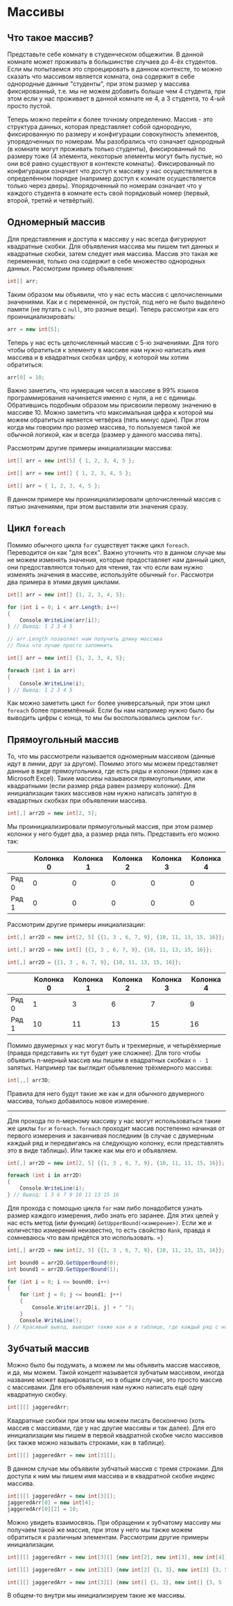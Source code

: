 # Массивы


## Что такое массив?

Представьте себе комнату в студенческом общежитии. В данной комнате может проживать в большинстве случаев до 4-ёх студентов. Если мы попытаемся это спроецировать в данном контексте, то можно сказать что массивом является комната, она содержит в себе однородные данные "студенты", при этом размер у массива фиксированный, т.е. мы не можем добавить больше чем 4 студента, при этом если у нас проживает в данной комнате не 4, а 3 студента, то 4-ый просто пустой.

Теперь можно перейти к более точному определению. Массив - это структура данных, которая представляет собой однородную, фиксированную по размеру и конфигурации совокупность элементов, упорядоченных по номерам. Мы разобрались что означает однородный (в комнате могут проживать только студенты), фиксированный по размеру тоже (4 элемента, некоторые элементы могут быть пустые, но они всё равно существуют в контексте комнаты). Фиксированный по конфигурации означает что доступ к массиву у нас осуществляется в определённом порядке (например доступ к комнате осуществляется только через дверь). Упорядоченный по номерам означает что у каждого студента в комнате есть свой порядковый номер (первый, второй, третий и четвёртый).

## Одномерный массив

Для представления и доступа к массиву у нас всегда фигурируют квадратные скобки. Для объявления массива мы пишем тип данных и квадратные скобки, затем следует имя массива. Массив это такая же переменная, только она содержит в себе множество однородных данных. Рассмотрим пример объявления:

```csharp
int[] arr;
```

Таким образом мы объявили, что у нас есть массив с целочисленными значениями. Как и с переменной, он пустой, под него не было выделено памяти (не путать с `null`, это разные вещи). Теперь рассмотри как его проинициализировать:

```csharp
arr = new int[5];
```

Теперь у нас есть целочисленный массив с 5-ю значениями. Для того чтобы обратиться к элементу в массиве нам нужно написать имя массива и в квадратных скобках цифру, к которой мы хотим обратиться:

```csharp
arr[0] = 10;
```

Важно заметить, что нумерация чисел в массиве в 99% языков программирования начинается именно с нуля, а не с единицы. Обратившись подобным образом мы присвоили первому значению в массиве 10. Можно заметить что максимальная цифра к которой мы можем обратиться является четвёрка (пять минус один). При этом когда мы говорим про размер массива, то пользуемся такой же обычной логикой, как и всегда (размер у данного массива пять).

Рассмотрим другие примеры инициализации массива:

```csharp
int[] arr = new int[5] { 1, 2, 3, 4, 5 };
```

```csharp
int[] arr = new int[] { 1, 2, 3, 4, 5 };
```

```csharp
int[] arr = { 1, 2, 3, 4, 5 };
```

В данном примере мы проинициализировали целочисленный массив с пятью значениями, при этом выставили эти значения сразу.

## Цикл `foreach`

Помимо обычного цикла `for` существует также цикл `foreach`. Переводится он как "для всех". Важно уточнить что в данном случае мы не можем изменять значения, которые предоставляет нам данный цикл, они предоставляются только для чтения, так что если вам нужно изменять значения в массиве, используйте обычный `for`. Рассмотри два примера в этими двумя циклами.

```csharp
int[] arr = new int[] {1, 2, 3, 4, 5};

for (int i = 0; i < arr.Length; i++)
{
    Console.WriteLine(arr[i]);
} // Вывод: 1 2 3 4 5

// arr.Length позволяет нам получить длину массива
// Пока что лучше просто запомнить
```

```csharp
int[] arr = new int[] {1, 2, 3, 4, 5};

foreach (int i in arr)
{
    Console.WriteLine(i);
} // Вывод: 1 2 3 4 5
```

Как можно заметить цикл `for` более универсальный, при этом цикл `foreach` более приземлённый. Если бы нам например нужно было бы выводить цифры с конца, то мы бы воспользовались циклом `for`.

## Прямоугольный массив

То, что мы рассмотрели называется одномерным массивом (данные идут в линии, друг за другом). Помимо этого мы можем представляет данные в виде прямоугольника, где есть ряды и колонки (прямо как в Microsoft Excel). Такие массивы называюся прямоугольными, или квадратными (если размер ряда равен размеру колонки). Для инициализации таких массивов нам нужно написать запятую в квадартных скобках при объявлении массива.

```csharp
int[,] arr2D = new int[2, 5];
```

Мы проинициализировали прямоугольный массив, при этом размер колонки у него будет два, а размер ряда пять. Представить его можно так:

| |Колонка 0 |Колонка 1|Колонка 2|Колонка 3|Колонка 4|
|---|---|---|---|---|---|
|Ряд 0|0  |0  |0  |0  |0  |
|Ряд 1|0  |0  |0  |0  |0  |

Рассмотрим другие примеры инициализации:

```csharp
int[,] arr2D = new int[2, 5] {{1, 3 , 6, 7, 9}, {10, 11, 13, 15, 16}};
```

```csharp
int[,] arr2D = new int[] {{1, 3 , 6, 7, 9}, {10, 11, 13, 15, 16}};
```

```csharp
int[,] arr2D = {{1, 3 , 6, 7, 9}, {10, 11, 13, 15, 16}};
```

| |Колонка 0 |Колонка 1|Колонка 2|Колонка 3|Колонка 4|
|---|---|---|---|---|---|
|Ряд 0|1  |3  |6  |7  |9  |
|Ряд 1|10  |11  |13  |15  |16  |

Помимо двумерных у нас могут быть и трехмерные, и четырёхмерные (правда представить их тут будет уже сложнее). Для того чтобы объявить n-мерный массив мы пишем в квадратных скобках `n - 1` запятых. Например так выглядит объявление трёхмерного массива:

```csharp
int[,,] arr3D;
```

Правила для него будут такие же как и для обычного двумерного массива, только добавилось новое измерение.

---

Для прохода по n-мерному массиву у нас могут использоваться такие же циклы `for` и `foreach`. `foreach` проходит массив постепенно начиная от первого измерения и заканчивая последним (в случае с двумерным каждый ряд и передвигаясь на следующую колонку, если представлять это в виде таблицы). Или также как мы его и объявляем.

```csharp
int[,] arr2D = new int[2, 5] {{1, 3 , 6, 7, 9}, {10, 11, 13, 15, 16}};

foreach (int i in arr2D)
{
	Console.WriteLine(i);
} // Вывод: 1 3 6 7 9 10 11 13 15 16
```

Для прохода с помощью цикла `for` нам либо понадобится узнать размер каждого измерения, либо знать его заранее. Для этих целей у нас есть метод (или функция) `GetUpperBound(<измерение>)`. Если же и количество измерений неизвестно, то есть свойство `Rank`, правда я сомневаюсь что вам придётся это использовать. =)

```csharp
int[,] arr2D = new int[2, 5] {{1, 3 , 6, 7, 9}, {10, 11, 13, 15, 16}};

int bound0 = arr2D.GetUpperBound(0);
int bound1 = arr2D.GetUpperBound(1);

for (int i = 0; i <= bound0; i++)
{
	for (int j = 0; j <= bound1; j++)
	{
		Console.Write(arr2D[i, j] + " ");	
	}
	Console.WriteLine();
} // Красивый вывод, выводит также как и в таблице, где каждый ряд с новой строки
```

## Зубчатый массив

Можно было бы подумать, а можем ли мы объявить массив массивов, и да, мы можем. Такой концепт называется зубчатым массивом, иногда название может варьироваться, но в общем случае, это просто массив с массивами. Для его объявления нам нужно написать ещё одну квадратную скобку.

```csharp
int[][] jaggeredArr;
```

Квадратные скобки при этом мы можем писать бесконечно (хоть массив с массивами, где у нас другие массивы и так далее). Для его инициализации мы пишем в первой квадратной скобке число массивов (их также можно называть строками, как в таблице).

```csharp
int[][] jaggeredArr = new int[3][];
```

В данном случае мы объявили зубчатый массив с тремя строками. Для доступа к ним мы пишем имя массива и в квадратной скобке индекс массива.

```csharp
int[][] jaggeredArr = new int[3][];
jaggeredArr[0] = new int[4];
jaggeredArr[0][2] = 10;
```

Можно увидеть взаимосвязь. При обращении к зубчатому массиву мы получаем такой же массив, при этом у него мы также можем обратиться к различным элементам. Рассмотрим другие примеры инициализации.

```csharp
int[][] jaggeredArr = new int[3][] {new int[2], new int[3], new int[4]};
```

```csharp
int[][] jaggeredArr = new int[3][] {new int[2] {1, 3}, new int[3] {3, 5 ,3}, new int[4] {7, 10, 9, 8}};
```

```csharp
int[][] jaggeredArr = new int[3][] {new int[] {1, 3}, new int[] {3, 5 ,3}, new int[] {7, 10, 9, 8}};
```

В общем-то внутри мы инициализируем такие же массивы.
